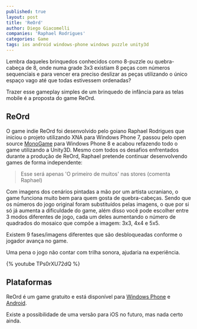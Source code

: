 ```yaml
---
published: true
layout: post
title: 'ReOrd'
author: Diego Giacomelli
companies: 'Raphael Rodrigues'
categories: Game
tags: ios android windows-phone windows puzzle unity3d
---
```

Lembra daqueles brinquedos conhecidos como 8-puzzle ou quebra-cabeça de 8, onde numa grade 3x3 existiam 8 peças com números sequenciais e para vencer era preciso deslizar as peças utilizando o único espaço vago até que todas estivessem ordenadas?

Trazer esse gameplay simples de um brinquedo de infância para as telas mobile é a proposta do game ReOrd.

## ReOrd
O game indie ReOrd foi desenvolvido pelo goiano Raphael Rodrigues que iniciou o projeto utilizando XNA para Windows Phone 7, passou pelo open source [MonoGame](https://github.com/mono/MonoGame) para Windows Phone 8 e acabou refazendo todo o game utilizando a Unity3D. Mesmo com todos os desafios enfrentados durante a produção de ReOrd, Raphael pretende continuar desenvolvendo games de forma independente: 

> Esse será apenas 'O primeiro de muitos' nas stores (comenta Raphael)

Com imagens dos cenários pintadas a mão por um artista ucraniano, o game funciona muito bem para quem gosta de quebra-cabeças. Sendo que os números do jogo original foram substituídos pelas imagens, o que por si só já aumenta a dificuldade do game, além disso você pode escolher entre 3 modos diferentes de jogo, cada um deles aumentando o número de quadrados do mosaico que compõe a imagem: 3x3, 4x4 e 5x5.

Existem 9 fases/imagens diferentes que são desbloqueadas conforme o jogador avança no game.

Uma pena o jogo não contar com trilha sonora, ajudaria na experiência.

{% youtube TPs0rXU72dQ %}

## Plataformas
ReOrd é um game gratuito e está disponível para [Windows Phone](http://windowsphone.com/s?appid=79bf8d67-8391-484e-a160-5f87c678c9a0) e [Android](https://play.google.com/store/apps/details?id=com.raphael.reord).

Existe a possibilidade de uma versão para iOS no futuro, mas nada certo ainda.